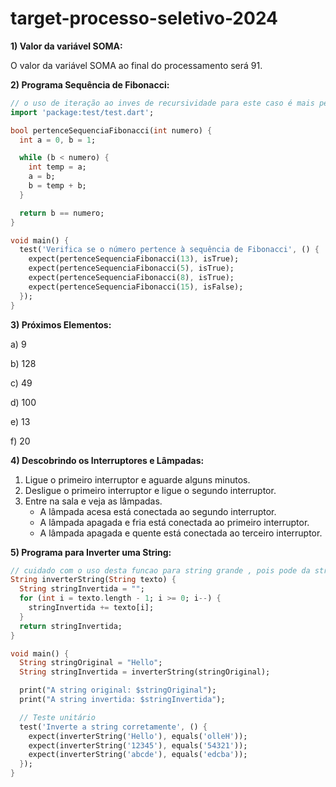 # target-processo-seletivo-2024
 
**1) Valor da variável SOMA:**

O valor da variável SOMA ao final do processamento será 91.

**2) Programa Sequência de Fibonacci:**

```dart
// o uso de iteração ao inves de recursividade para este caso é mais performatico
import 'package:test/test.dart';

bool pertenceSequenciaFibonacci(int numero) {
  int a = 0, b = 1;

  while (b < numero) {
    int temp = a;
    a = b;
    b = temp + b;
  }

  return b == numero;
}

void main() {
  test('Verifica se o número pertence à sequência de Fibonacci', () {
    expect(pertenceSequenciaFibonacci(13), isTrue);
    expect(pertenceSequenciaFibonacci(5), isTrue);
    expect(pertenceSequenciaFibonacci(8), isTrue);
    expect(pertenceSequenciaFibonacci(15), isFalse);
  });
}

```

**3) Próximos Elementos:**

a) 9

b) 128

c) 49

d) 100

e) 13

f) 20

**4) Descobrindo os Interruptores e Lâmpadas:**

1. Ligue o primeiro interruptor e aguarde alguns minutos.
2. Desligue o primeiro interruptor e ligue o segundo interruptor.
3. Entre na sala e veja as lâmpadas.
   - A lâmpada acesa está conectada ao segundo interruptor.
   - A lâmpada apagada e fria está conectada ao primeiro interruptor.
   - A lâmpada apagada e quente está conectada ao terceiro interruptor.

**5) Programa para Inverter uma String:**

```dart
// cuidado com o uso desta funcao para string grande , pois pode da string overflow, deve-se usar um string buffer.
String inverterString(String texto) {
  String stringInvertida = "";
  for (int i = texto.length - 1; i >= 0; i--) {
    stringInvertida += texto[i];
  }
  return stringInvertida;
}

void main() {
  String stringOriginal = "Hello";
  String stringInvertida = inverterString(stringOriginal);

  print("A string original: $stringOriginal");
  print("A string invertida: $stringInvertida");

  // Teste unitário
  test('Inverte a string corretamente', () {
    expect(inverterString('Hello'), equals('olleH'));
    expect(inverterString('12345'), equals('54321'));
    expect(inverterString('abcde'), equals('edcba'));
  });
}

```
